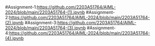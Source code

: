#Assignment-1:https://github.com/2203A51764/AIML-2024/blob/main/2203A51764-(1).ipynb
#Assignment-2:https://github.com/2203A51764/AIML-2024/blob/main/2203A51764-(2).ipynb
#Assignment-3:https://github.com/2203A51764/AIML-2024/blob/main/2203A51764-(3).ipynb
#Assignment-4:https://github.com/2203A51764/AIML-2024/blob/main/2203A51764-(4).ipynb
